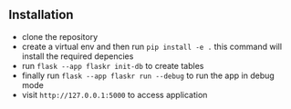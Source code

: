 ## Installation
- clone the repository
- create a virtual env and then run `pip install -e .` this command will install the required depencies
- run `flask --app flaskr init-db` to create tables
- finally run `flask --app flaskr run --debug` to run the app in debug mode
- visit `http://127.0.0.1:5000` to access application
